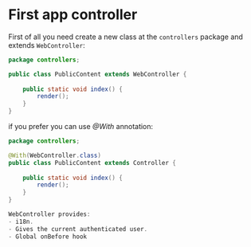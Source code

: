 # First app controller

First of all you need create a new class at the `controllers` package and extends `WebController`:
```java
package controllers;

public class PublicContent extends WebController {
    
    public static void index() {
        render();
    }
}
```

if you prefer you can use *@With* annotation:
```java
package controllers;

@With(WebController.class)
public class PublicContent extends Controller {
    
    public static void index() {
        render();
    }
}

WebController provides:
- i18n.
- Gives the current authenticated user.
- Global onBefore hook